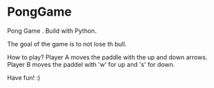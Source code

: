 # PongGame

Pong Game .
Build with Python.

The goal of the game is to not lose th bull.

How to play?
Player A moves the paddle with the up and down arrows.
Player B moves the paddel with 'w' for up and 's' for down.

Have fun! :)
